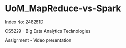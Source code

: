 # UoM_MapReduce-vs-Spark
Index No: 248261D

CS5229 - Big Data Analytics Technologies

Assignment - Video presentation

